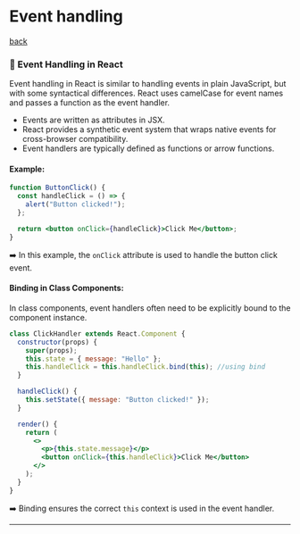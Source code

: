 # Event handling

[back](../../README.md)


### 🔹 Event Handling in React

Event handling in React is similar to handling events in plain JavaScript, but with some syntactical differences. React uses camelCase for event names and passes a function as the event handler.

- Events are written as attributes in JSX.
- React provides a synthetic event system that wraps native events for cross-browser compatibility.
- Event handlers are typically defined as functions or arrow functions.

#### Example:

```jsx
function ButtonClick() {
  const handleClick = () => {
    alert("Button clicked!");
  };

  return <button onClick={handleClick}>Click Me</button>;
}
```

➡️ In this example, the `onClick` attribute is used to handle the button click event.

#### Binding in Class Components:

In class components, event handlers often need to be explicitly bound to the component instance.

```jsx
class ClickHandler extends React.Component {
  constructor(props) {
    super(props);
    this.state = { message: "Hello" };
    this.handleClick = this.handleClick.bind(this); //using bind
  }

  handleClick() {
    this.setState({ message: "Button clicked!" });
  }

  render() {
    return (
      <>
        <p>{this.state.message}</p>
        <button onClick={this.handleClick}>Click Me</button>
      </>
    );
  }
}
```

➡️ Binding ensures the correct `this` context is used in the event handler.

---



